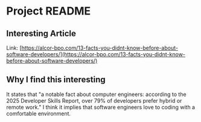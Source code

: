 # Project README

## Interesting Article
Link: [https://alcor-bpo.com/13-facts-you-didnt-know-before-about-software-developers/](https://alcor-bpo.com/13-facts-you-didnt-know-before-about-software-developers/)

## Why I find this interesting
It states that "a notable fact about computer engineers: according to the 2025 Developer Skills Report, over 79% of developers prefer hybrid or remote work." I think it implies that software engineers love to coding with a comfortable environment. 
